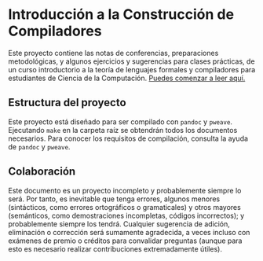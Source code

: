 # Introducción a la Construcción de Compiladores

Este proyecto contiene las notas de conferencias, preparaciones metodológicas, y algunos ejercicios y sugerencias para clases prácticas, de un curso introductorio a la teoría de lenguajes formales y compiladores para estudiantes de Ciencia de la Computación. [Puedes comenzar a leer aquí.](https://matcom.github.io/compilers/html/chap0.html)

## Estructura del proyecto

Este proyecto está diseñado para ser compilado con `pandoc` y `pweave`. Ejecutando `make` en la carpeta raíz se obtendrán todos los documentos necesarios. Para conocer los requisitos de compilación, consulta la ayuda de `pandoc` y `pweave`.

## Colaboración

Este documento es un proyecto incompleto y probablemente siempre lo será. Por tanto, es inevitable que tenga errores, algunos menores (sintácticos, como errores ortográficos o gramaticales) y otros mayores (semánticos, como demostraciones incompletas, códigos incorrectos); y probablemente siempre los tendrá. Cualquier sugerencia de adición, eliminación o corrección será sumamente agradecida, a veces incluso con exámenes de premio o créditos para convalidar preguntas (aunque para esto es necesario realizar contribuciones extremadamente útiles).
